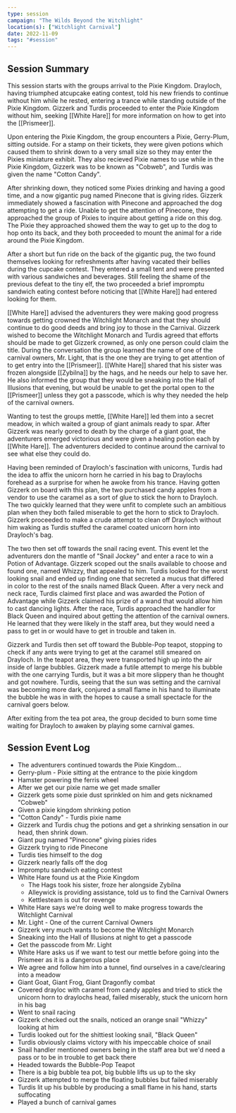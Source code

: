 ```yaml
---
type: session
campaign: "The Wilds Beyond the Witchlight"
location(s): ["Witchlight Carnival"]
date: 2022-11-09
tags: "#session"
---
```


## Session Summary

This session starts with the groups arrival to the Pixie Kingdom. Drayloch, having triumphed atcupcake eating contest, told his new friends to continue without him while he rested, entering a trance while standing outside of the Pixie Kingdom. Gizzerk and Turdis proceeded to enter the Pixie Kingdom without him, seeking [[White Hare]] for more information on how to get into the [[Prismeer]].

Upon entering the Pixie Kingdom, the group encounters a Pixie, Gerry-Plum, sitting outside. For a stamp on their tickets, they were given potions which caused them to shrink down to a very small size so they may enter the Pixies miniature exhibit. They also recieved Pixie names to use while in the Pixie Kingdom, Gizzerk was to be known as "Cobweb", and Turdis was given the name "Cotton Candy".

After shrinking down, they noticed some Pixies drinking and having a good time, and a now gigantic pug named Pinecone that is giving rides. Gizzerk immediately showed a fascination with Pinecone and approached the dog attempting to get a ride. Unable to get the attention of Pinecone, they approached the group of Pixies to inquire about getting a ride on this dog. The Pixie they approached showed them the way to get up to the dog to hop onto its back, and they both proceeded to mount the animal for a ride around the Pixie Kingdom.

After a short but fun ride on the back of the gigantic pug, the two found themselves looking for refreshments after having vacated their bellies during the cupcake contest. They entered a small tent and were presented with various sandwiches and beverages. Still feeling the shame of the previous defeat to the tiny elf, the two proceeded a brief impromptu sandwich eating contest before noticing that [[White Hare]] had entered looking for them.

[[White Hare]] advised the adventurers they were making good progress towards getting crowned the Witchlight Monarch and that they should continue to do good deeds and bring joy to those in the Carnival. Gizzerk wished to become the Witchlight Monarch and Turdis agreed that efforts should be made to get Gizzerk crowned, as only one person could claim the title. During the conversation the group learned the name of one of the carnival owners, Mr. Light, that is the one they are trying to get attention of to get entry into the [[Prismeer]]. [[White Hare]] shared that his sister was frozen alongside [[Zybilna]] by the hags, and he needs our help to save her. He also informed the group that they would be sneaking into the Hall of Illusions that evening, but would be unable to get the portal open to the [[Prismeer]] unless they got a passcode, which is why they needed the help of the carnival owners.

Wanting to test the groups mettle, [[White Hare]] led them into a secret meadow, in which waited a group of giant animals ready to spar. After Gizzerk was nearly gored to death by the charge of a giant goat, the adventurers emerged victorious and were given a healing potion each by [[White Hare]]. The adventurers decided to continue around the carnival to see what else they could do.

Having been reminded of Drayloch's fascination with unicorns, Turdis had the idea to affix the unicorn horn he carried in his bag to Draylochs forehead as a surprise for when he awoke from his trance. Having gotten Gizzerk on board with this plan, the two purchased candy apples from a vendor to use the caramel as a sort of glue to stick the horn to Drayloch. The two quickly learned that they were unfit to complete such an ambitious plan when they both failed miserable to get the horn to stick to Drayloch. Gizzerk proceeded to make a crude attempt to clean off Drayloch without him waking as Turdis stuffed the caramel coated unicorn horn into Drayloch's bag.

The two then set off towards the snail racing event. This event let the adventurers don the mantle of "Snail Jockey" and enter a race to win a Potion of Advantage. Gizzerk scoped out the snails available to choose and found one, named Whizzy, that appealed to him. Turdis looked for the worst looking snail and ended up finding one that secreted a mucus that differed in color to the rest of the snails named Black Queen. After a very neck and neck race, Turdis claimed first place and was awarded the Potion of Advantage while Gizzerk claimed his prize of a wand that would allow him to cast dancing lights. After the race, Turdis approached the handler for Black Queen and  inquired about getting the attention of the carnival owners. He learned that they were likely in the staff area, but they would need a pass to get in or would have to get in trouble and taken in.

Gizzerk and Turdis then set off toward the Bubble-Pop teapot, stopping to check if any ants were trying to get at the caramel still smeared on Drayloch. In the teapot area, they were transported high up into the air inside of large bubbles. Gizzerk made a futile attempt to merge his bubble with the one carrying Turdis, but it was a bit more slippery than he thought and got nowhere. Turdis, seeing that the sun was setting and the carnival was becoming more dark, conjured a small flame in his hand to illuminate the bubble he was in with the hopes to cause a small spectacle for the carnival goers below.

After exiting from the tea pot area, the group decided to burn some time waiting for Drayloch to awaken by playing some carnival games.


## Session Event Log

- The adventurers continued towards the Pixie Kingdom...
- Gerry-plum - Pixie sitting at the entrance to the pixie kingdom
- Hamster powering the ferris wheel
- After we get our pixie name we get made smaller
- Gizzerk gets some pixie dust sprinkled on him and gets nicknamed "Cobweb"
- Given a pixie kingdom shrinking potion
- "Cotton Candy" - Turdis pixie name
- Gizzerk and Turdis chug the potions and get a shrinking sensation in our head, then shrink down.
- Giant pug named "Pinecone" giving pixies rides
- Gizzerk trying to ride Pinecone
- Turdis ties himself to the dog
- Gizzerk nearly falls off the dog
- Impromptu sandwich eating contest
- White Hare found us at the Pixie Kingdom
	- The Hags took his sister, froze her alongside Zybilna
	- Alleywick is providing assistance, told us to find the Carnival Owners
	- Kettlesteam is out for revenge
- White Hare says we're doing well to make progress towards the Witchlight Carnival
- Mr. Light - One of the current Carnival Owners
- Gizzerk very much wants to become the Witchlight Monarch
- Sneaking into the Hall of Illusions at night to get a passcode
- Get the passcode from Mr. Light
- White Hare asks us if we want to test our mettle before going into the Prismeer as it is a dangerous place
- We agree and follow him into a tunnel, find ourselves in a cave/clearing into a meadow
- Giant Goat, Giant Frog, Giant Dragonfly combat
- Covered drayloc with caramel from candy apples and tried to stick the unicorn horn to draylochs head, failed miserably, stuck the unicorn horn in his bag
- Went to snail racing
- Gizzerk checked out the snails, noticed an orange snail "Whizzy" looking at him
- Turdis looked out for the shittiest looking snail, "Black Queen"
- Turdis obviously claims victory with his impeccable choice of snail
- Snail handler mentioned owners being in the staff area but we'd need a pass or to be in trouble to get back there
- Headed towards the Bubble-Pop Teapot
- There is a big bubble tea pot, big bubble lifts us up to the sky
- Gizzerk attempted to merge the floating bubbles but failed miserably
- Turdis lit up his bubble by producing a small flame in his hand, starts suffocating
- Played a bunch of carnival games
